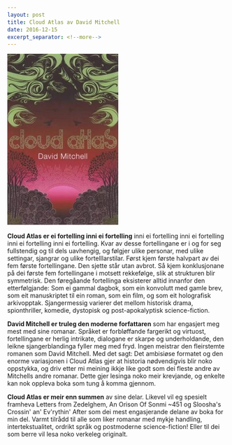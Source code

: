 ```yaml
---
layout: post
title: Cloud Atlas av David Mitchell
date: 2016-12-15
excerpt_separator: <!--more-->
---
```


![Omslaget til Cloud Atlas viser boktittelen mot ei teikning av ein solnedgang](/images/cloudatlas.jpg)

**Cloud Atlas er ei fortelling inni ei fortelling** inni ei fortelling inni ei fortelling inni ei fortelling inni ei fortelling. Kvar av desse fortellingane er i og for seg fullstendig og til dels uavhengig, og følgjer ulike personar, med ulike settingar, sjangrar og ulike fortelllarstilar. Først kjem første halvpart av dei fem første fortellingane. Den sjette står utan avbrot. Så kjem konklusjonane på dei første fem fortellingane i motsett rekkefølge, slik at strukturen blir symmetrisk. Den føregåande fortellinga eksisterer alltid innanfor den etterfølgjande: Som ei gammal dagbok, som ein konvolutt med gamle brev, som eit manuskriptet til ein roman, som ein film, og som eit holografisk arkivopptak. Sjangermessig varierer det mellom historisk drama, spionthriller, komedie, dystopisk og post-apokalyptisk science-fiction.

<!--more-->

**David Mitchell er truleg den moderne forfattaren** som har engasjert meg mest med sine romanar. Språket er forbløffande fargerikt og virtuost, fortellingane er herlig intrikate, dialogane er skarpe og underholdande, den leikne sjangerblandinga fyller meg med fryd. Ingen meistrar den fleirstemte romanen som David Mitchell. Med det sagt: Det ambisiøse formatet og den enorme variasjonen i Cloud Atlas gjer at historia nødvendigvis blir noko oppstykka, og driv etter mi meining ikkje like godt som dei fleste andre av Mitchells andre romanar. Dette gjer lesinga noko meir krevjande, og enkelte kan nok oppleva boka som tung å komma gjennom.

**Cloud Atlas er meir enn summen** av sine delar. Likevel vil eg spesielt framheva Letters from Zedelghem, An Orison Of Sonmi ~451 og Sloosha's Crossin' an' Ev'rythin' After som dei mest engasjerande delane av boka for min del. Varmt tilrådd til alle som liker romanar med mykje handling, intertekstualitet, ordrikt språk og postmoderne science-fiction! Eller til dei som berre vil lesa noko verkeleg originalt.